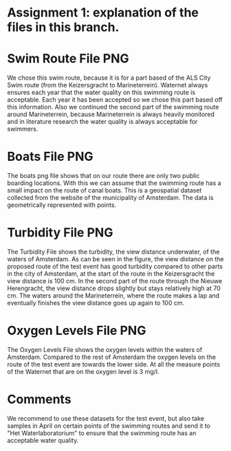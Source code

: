 # Assignment 1: explanation of the files in this branch.

# Swim Route File PNG
We chose this swim route, because it is for a part based of the ALS City Swim route (from the Keizersgracht to Marineterrein). Waternet always ensures each year that the water quality on this swimming route is acceptable. Each year it has been accepted so we chose this part based off this information. Also we continued the second part of the swimming route around Marineterrein, because Marineterrein is always heavily monitored and in literature research the water quality is always acceptable for swimmers. 

# Boats File PNG
The boats png file shows that on our route there are only two public boarding locations. With this we can assume that the swimming route has a small impact on the route of canal boats. This is a geospatial dataset collected from the website of the municipality of Amsterdam. The data is geometrically represented with points. 

# Turbidity File PNG
The Turbidity File shows the turbidity, the view distance underwater, of the waters of Amsterdam. As can be seen in the figure, the view distance on the proposed route of the test event has good turbidity compared to other parts in the city of Amsterdam, at the start of the route in the Keizersgracht the view distance is 100 cm. In the second part of the route through the Nieuwe Herengracht, the view distance drops slightly but stays relatively high at 70 cm. The waters around the Marineterrein, where the route makes a lap and eventually finishes the view distance goes up again to 100 cm.

# Oxygen Levels File PNG
The Oxygen Levels File shows the oxygen levels within the waters of Amsterdam. Compared to the rest of Amsterdam the oxygen levels on the route of the test event are towards the lower side. At all the measure points of the Waternet that are on the oxygen level is 3 mg/l.

# Comments
We recommend to use these datasets for the test event, but also take samples in April on certain points of the swimming routes and send it to "Het Waterlaboratorium" to ensure that the swimming route has an acceptable water quality. 
